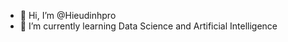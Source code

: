 - 👋 Hi, I’m @Hieudinhpro
- 🌱 I’m currently learning Data Science and Artificial Intelligence 
 

<!---
Hieudinhpro/Hieudinhpro is a ✨ special ✨ repository because its `README.md` (this file) appears on your GitHub profile.
You can click the Preview link to take a look at your changes.
--->
